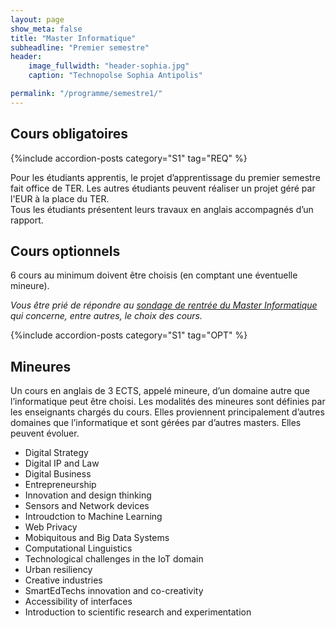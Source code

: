 ```yaml
---
layout: page
show_meta: false
title: "Master Informatique"
subheadline: "Premier semestre"
header:
    image_fullwidth: "header-sophia.jpg"
    caption: "Technopolse Sophia Antipolis"

permalink: "/programme/semestre1/"
---
```



<!-- Listing posts by tag template from http://github.com/cagrimmett/jekyll-tools -->


## Cours obligatoires ##

{%include accordion-posts category="S1" tag="REQ" %}

Pour les étudiants apprentis, le projet d’apprentissage du premier semestre fait office de TER.
Les autres étudiants peuvent réaliser un projet géré par l'EUR à la place du TER.  
Tous les étudiants présentent leurs travaux en anglais accompagnés d’un rapport.

## Cours optionnels ##

6 cours au minimum doivent être choisis (en comptant une éventuelle mineure).

*Vous être prié de répondre au [sondage de rentrée du Master Informatique](https://forms.office.com/Pages/ResponsePage.aspx?id=fUQgvFKJzUqD5F1otezkb_ik15fPGnROgx-GcCjKbjBUNDVEMTJCNU1CRlhDQ1FSUlhYTDdWVEJIVy4u) qui concerne, entre autres, le choix des cours.*

{%include accordion-posts category="S1" tag="OPT" %}

## Mineures ##

Un cours en anglais de 3 ECTS, appelé mineure, d’un domaine autre que l’informatique peut être choisi.
Les modalités des mineures sont définies par les enseignants chargés du cours.
Elles proviennent principalement d’autres domaines que l’informatique et sont gérées par d’autres masters. Elles peuvent évoluer.

- Digital Strategy
- Digital IP and Law
- Digital Business
- Entrepreneurship
- Innovation and design thinking
- Sensors and Network devices
- Introudction to Machine Learning
- Web Privacy
- Mobiquitous and Big Data Systems
- Computational Linguistics
- Technological challenges in the IoT domain
- Urban resiliency
- Creative industries
- SmartEdTechs innovation and co-creativity
- Accessibility of interfaces
- Introduction to scientific research and experimentation


